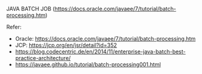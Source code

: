 JAVA BATCH JOB (https://docs.oracle.com/javaee/7/tutorial/batch-processing.htm)

Refer:
- Oracle: https://docs.oracle.com/javaee/7/tutorial/batch-processing.htm
- JCP: https://jcp.org/en/jsr/detail?id=352
- https://blog.codecentric.de/en/2014/11/enterprise-java-batch-best-practice-architecture/
- https://javaee.github.io/tutorial/batch-processing001.html
